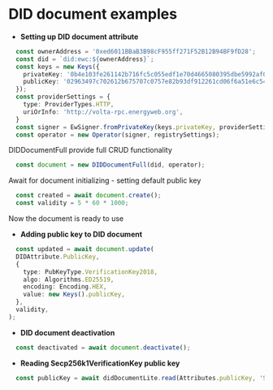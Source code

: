 # DID document examples

* **Setting up DID document attribute**

```typescript
  const ownerAddress = '0xed6011BBaB3B98cF955ff271F52B12B94BF9fD28';
  const did = `did:ewc:${ownerAddress}`;
  const keys = new Keys({
    privateKey: '0b4e103fe261142b716fc5c055edf1e70d4665080395dbe5992af03235f9e511',
    publicKey: '02963497c702612b675707c0757e82b93df912261cd06f6a51e6c5419ac1aa9bcc',
  });
  const providerSettings = {
    type: ProviderTypes.HTTP,
    uriOrInfo: 'http://volta-rpc.energyweb.org',
  }
  const signer = EwSigner.fromPrivateKey(keys.privateKey, providerSettings);
  const operator = new Operator(signer, registrySettings);
```
DIDDocumentFull provide full CRUD functionality
```typescript
  const document = new DIDDocumentFull(did, operator);
```
Await for document initializing - setting default public key
```typescript
  const created = await document.create();
  const validity = 5 * 60 * 1000;
```
Now the document is ready to use

* **Adding public key to DID document**
```typescript
  const updated = await document.update(
  DIDAttribute.PublicKey,
  {
    type: PubKeyType.VerificationKey2018,
    algo: Algorithms.ED25519,
    encoding: Encoding.HEX,
    value: new Keys().publicKey,
  },
  validity,
);
```

* **DID document deactivation**

```typescript
  const deactivated = await document.deactivate();
```

* **Reading Secp256k1VerificationKey public key**
```typescript
  const publicKey = await didDocumentLite.read(Attributes.publicKey, 'Secp256k1VerificationKey');
```


